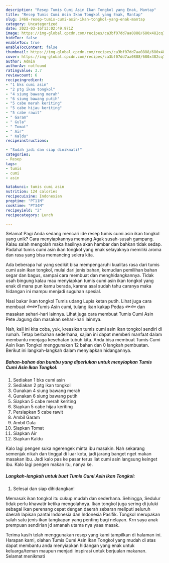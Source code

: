 ```yaml
---
description: "Resep Tumis Cumi Asin Ikan Tongkol yang Enak, Mantap"
title: "Resep Tumis Cumi Asin Ikan Tongkol yang Enak, Mantap"
slug: 2468-resep-tumis-cumi-asin-ikan-tongkol-yang-enak-mantap
category: Uncategorized
date: 2023-03-16T13:02:49.971Z
image: https://img-global.cpcdn.com/recipes/ca3bf07dd7aa0888/680x482cq70/tumis-cumi-asin-ikan-tongkol-foto-resep-utama.jpg
hideToc: false
enableToc: true
enableTocContent: false
thumbnail: https://img-global.cpcdn.com/recipes/ca3bf07dd7aa0888/680x482cq70/tumis-cumi-asin-ikan-tongkol-foto-resep-utama.jpg
cover: https://img-global.cpcdn.com/recipes/ca3bf07dd7aa0888/680x482cq70/tumis-cumi-asin-ikan-tongkol-foto-resep-utama.jpg
author: Admin
authorAv: notfound
ratingvalue: 3.7
reviewcount: 6
recipeingredient:
- "1 bks cumi asin"
- "2 ptg ikan tongkol"
- "4 siung bawang merah"
- "6 siung bawang putih"
- "5 cabe merah keriting"
- "5 cabe hijau keriting"
- "5 cabe rawit"
- " Garam"
- " Gula"
- " Tomat"
- " Air"
- " Kaldu"
recipeinstructions:

- "Sudah jadi dan siap dinikmati!"
categories:
- Resep
tags:
- tumis
- cumi
- asin

katakunci: tumis cumi asin 
nutrition: 124 calories
recipecuisine: Indonesian
preptime: "PT11M"
cooktime: "PT34M"
recipeyield: "2"
recipecategory: Lunch

---
```



Selamat Pagi Anda sedang mencari ide resep tumis cumi asin ikan tongkol yang unik? Cara menyiapkannya memang Agak susah-susah gampang. Kalau salah mengolah maka hasilnya akan hambar dan bahkan tidak sedap. Padahal tumis cumi asin ikan tongkol yang enak selayaknya memiliki aroma dan rasa yang bisa memancing selera kita.


Ada beberapa hal yang sedikit bisa mempengaruhi kualitas rasa dari tumis cumi asin ikan tongkol, mulai dari jenis bahan, kemudian pemilihan bahan segar dan bagus, sampai cara membuat dan menghidangkannya. Tidak usah bingung kalau mau menyiapkan tumis cumi asin ikan tongkol yang enak di mana pun kamu berada, karena asal sudah tahu caranya maka hidangan ini mampu menjadi suguhan spesial.

Nasi bakar ikan tongkol Tumis udang Lupis ketan putih. Lihat juga cara membuat 🐟🐟Tumis Asin cumi, tulang ikan kakap Pedas 🐟🐟 dan masakan sehari-hari lainnya. Lihat juga cara membuat Tumis Cumi Asin Pete Jagung dan masakan sehari-hari lainnya.


Nah, kali ini kita coba, yuk, kreasikan tumis cumi asin ikan tongkol sendiri di rumah. Tetap berbahan sederhana, sajian ini dapat memberi manfaat dalam membantu menjaga kesehatan tubuh kita. Anda bisa membuat Tumis Cumi Asin Ikan Tongkol menggunakan 12 bahan dan 0 langkah pembuatan. Berikut ini langkah-langkah dalam menyiapkan hidangannya.

<!--inarticleads1-->

##### Bahan-bahan dan bumbu yang diperlukan untuk menyiapkan Tumis Cumi Asin Ikan Tongkol:

1. Sediakan 1 bks cumi asin
1. Sediakan 2 ptg ikan tongkol
1. Gunakan 4 siung bawang merah
1. Gunakan 6 siung bawang putih
1. Siapkan 5 cabe merah keriting
1. Siapkan 5 cabe hijau keriting
1. Persiapkan 5 cabe rawit
1. Ambil  Garam
1. Ambil  Gula
1. Siapkan  Tomat
1. Siapkan  Air
1. Siapkan  Kaldu


Kalo lagi pengen suka ngerengek minta ibu masakin. Nah sekarang semenjak nikah dan tinggal di luar kota, jadi jarang banget nget makan masakan ibu. Jadi kalo pas ke pasar terus liat cumi asin langsung keinget ibu. Kalo lagi pengen makan itu, nanya ke. 

<!--inarticleads2-->

##### Langkah-langkah untuk buat Tumis Cumi Asin Ikan Tongkol:


1. Selesai dan siap dihidangkan!

Memasak ikan tongkol itu cukup mudah dan sederhana. Sehingga, Sedulur tidak perlu khawatir ketika mengolahnya. Ikan tongkol juga sering di juluki sebagai ikan perenang cepat dengan daerah sebaran meliputi seluruh daerah lapisan pantai Indonesia dan Indonesia Pasifik. Tongkol merupakan salah satu jenis ikan tangkapan yang penting bagi nelayan. Krn saya anak prempuan sendirian jd amanah utama nya yaaa masak. 

Terima kasih telah menggunakan resep yang kami tampilkan di halaman ini. Harapan kami, olahan Tumis Cumi Asin Ikan Tongkol yang mudah di atas dapat membantu anda menyiapkan hidangan yang enak untuk keluarga/teman maupun menjadi inspirasi untuk berjualan makanan. Selamat menikmati
